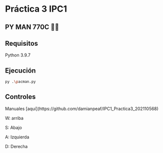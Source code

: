 # Práctica 3 IPC1

## PY MAN 770C 🐱‍🚀

## Requisitos
Python 3.9.7

## Ejecución

```sh
py .\pacman.py
```

## Controles

<p>Manuales [aquí](https://github.com/damianpeaf/IPC1_Practica3_202110568)</p>

<p>W: arriba</p>
<p>S: Abajo</p>
<p>A: Izquierda</p>
<p>D: Derecha</p>